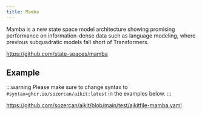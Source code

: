 ```yaml
---
title: Mamba
---
```


Mamba is a new state space model architecture showing promising performance on information-dense data such as language modeling, where previous subquadratic models fall short of Transformers.

https://github.com/state-spaces/mamba

## Example

:::warning
Please make sure to change syntax to `#syntax=ghcr.io/sozercan/aikit:latest` in the examples below.
:::

https://github.com/sozercan/aikit/blob/main/test/aikitfile-mamba.yaml
